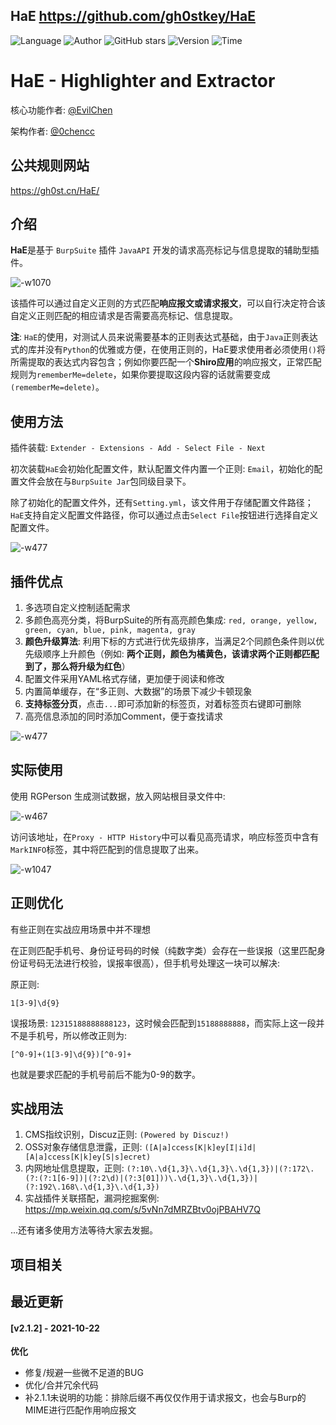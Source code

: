 ## HaE <https://github.com/gh0stkey/HaE>
<!--auto_detail_badge_begin_0b490ffb61b26b45de3ea5d7dd8a582e-->
![Language](https://img.shields.io/badge/Language-Java-blue)
![Author](https://img.shields.io/badge/Author-gh0stkey-orange)
![GitHub stars](https://img.shields.io/github/stars/gh0stkey/HaE.svg?style=flat&logo=github)
![Version](https://img.shields.io/badge/Version-V2.1.2-red)
![Time](https://img.shields.io/badge/Join-20210120-green)
<!--auto_detail_badge_end_fef74f2d7ea73fcc43ff78e05b1e7451-->


# HaE - Highlighter and Extractor

核心功能作者: [@EvilChen](https://github.com/gh0stkey)

架构作者: [@0chencc](https://github.com/0Chencc)

## 公共规则网站

https://gh0st.cn/HaE/

## 介绍

**HaE**是基于 `BurpSuite` 插件 `JavaAPI` 开发的请求高亮标记与信息提取的辅助型插件。

![-w1070](https://github.com/gh0stkey/HaE/raw/master/images/16000706401522.jpg)

该插件可以通过自定义正则的方式匹配**响应报文或请求报文**，可以自行决定符合该自定义正则匹配的相应请求是否需要高亮标记、信息提取。

**注**: `HaE`的使用，对测试人员来说需要基本的正则表达式基础，由于`Java`正则表达式的库并没有`Python`的优雅或方便，在使用正则的，HaE要求使用者必须使用`()`将所需提取的表达式内容包含；例如你要匹配一个**Shiro应用**的响应报文，正常匹配规则为`rememberMe=delete`，如果你要提取这段内容的话就需要变成`(rememberMe=delete)`。

## 使用方法

插件装载: `Extender - Extensions - Add - Select File - Next`

初次装载`HaE`会初始化配置文件，默认配置文件内置一个正则: `Email`，初始化的配置文件会放在与`BurpSuite Jar`包同级目录下。

除了初始化的配置文件外，还有`Setting.yml`，该文件用于存储配置文件路径；`HaE`支持自定义配置文件路径，你可以通过点击`Select File`按钮进行选择自定义配置文件。

![-w477](https://github.com/gh0stkey/HaE/raw/master/images/16000710069404.jpg)

## 插件优点

1. 多选项自定义控制适配需求
2. 多颜色高亮分类，将BurpSuite的所有高亮颜色集成: `red, orange, yellow, green, cyan, blue, pink, magenta, gray`
3. **颜色升级算法**: 利用下标的方式进行优先级排序，当满足2个同颜色条件则以优先级顺序上升颜色（例如: **两个正则，颜色为橘黄色，该请求两个正则都匹配到了，那么将升级为红色**）
4. 配置文件采用YAML格式存储，更加便于阅读和修改
5. 内置简单缓存，在“多正则、大数据”的场景下减少卡顿现象
6. **支持标签分页**，点击`...`即可添加新的标签页，对着标签页右键即可删除
7. 高亮信息添加的同时添加Comment，便于查找请求

![-w477](https://github.com/gh0stkey/HaE/raw/master/images/16000720732851.jpg)

## 实际使用

使用 RGPerson 生成测试数据，放入网站根目录文件中: 

![-w467](https://github.com/gh0stkey/HaE/raw/master/images/16000719723284.jpg)

访问该地址，在`Proxy - HTTP History`中可以看见高亮请求，响应标签页中含有`MarkINFO`标签，其中将匹配到的信息提取了出来。

![-w1047](https://github.com/gh0stkey/HaE/raw/master/images/16000720732854.jpg)


## 正则优化

有些正则在实战应用场景中并不理想

在正则匹配手机号、身份证号码的时候（纯数字类）会存在一些误报（这里匹配身份证号码无法进行校验，误报率很高），但手机号处理这一块可以解决: 

原正则: 

```
1[3-9]\d{9}
```

误报场景: `12315188888888123`，这时候会匹配到`15188888888`，而实际上这一段并不是手机号，所以修改正则为: 

```
[^0-9]+(1[3-9]\d{9})[^0-9]+
```

也就是要求匹配的手机号前后不能为0-9的数字。

## 实战用法

1. CMS指纹识别，Discuz正则: `(Powered by Discuz!)`
2. OSS对象存储信息泄露，正则: `([A|a]ccess[K|k]ey[I|i]d|[A|a]ccess[K|k]ey[S|s]ecret)`
3. 内网地址信息提取，正则: `(?:10\.\d{1,3}\.\d{1,3}\.\d{1,3})|(?:172\.(?:(?:1[6-9])|(?:2\d)|(?:3[01]))\.\d{1,3}\.\d{1,3})|(?:192\.168\.\d{1,3}\.\d{1,3})`
4. 实战插件关联搭配，漏洞挖掘案例: https://mp.weixin.qq.com/s/5vNn7dMRZBtv0ojPBAHV7Q

...还有诸多使用方法等待大家去发掘。

<!--auto_detail_active_begin_e1c6fb434b6f0baf6912c7a1934f772b-->
## 项目相关


## 最近更新

#### [v2.1.2] - 2021-10-22
**优化**  
- 修复/规避一些微不足道的BUG  
- 优化/合并冗余代码  
- 补2.1.1未说明的功能：排除后缀不再仅仅作用于请求报文，也会与Burp的MIME进行匹配作用响应报文

<!--auto_detail_active_end_f9cf7911015e9913b7e691a7a5878527-->
